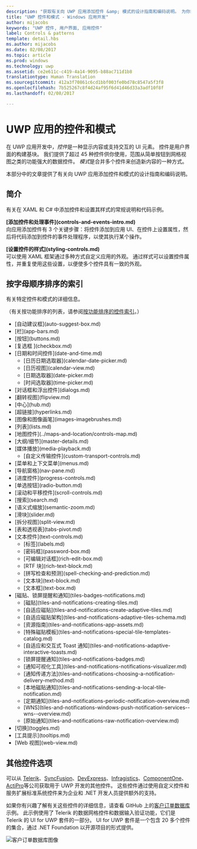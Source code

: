 ```yaml
---
description: "获取有关向 UWP 应用添加控件 &amp; 模式的设计指南和编码说明。 为你找到了超过 45 种功能强大的控件，这些控件可与你的应用结合使用。"
title: "UWP 控件和模式 - Windows 应用开发"
author: mijacobs
keywords: "UWP 控件, 用户界面, 应用控件"
label: Controls & patterns
template: detail.hbs
ms.author: mijacobs
ms.date: 02/08/2017
ms.topic: article
ms.prod: windows
ms.technology: uwp
ms.assetid: ce2e611c-c419-4a14-9095-b88ac711d1b8
translationtype: Human Translation
ms.sourcegitcommit: 412a3f70861c6cd1bbf003fe0bd78c8547a5f3f8
ms.openlocfilehash: 7b525267c8f4d24af95f6d41d46d33a3adf10f8f
ms.lasthandoff: 02/08/2017

---
```

# <a name="controls-and-patterns-for-uwp-apps"></a>UWP 应用的控件和模式
<link rel="stylesheet" href="https://az835927.vo.msecnd.net/sites/uwp/Resources/css/custom.css"> 

在 UWP 应用开发中，<i>控件</i>是一种显示内容或支持交互的 UI 元素。 控件是用户界面的构建基块。 我们提供了超过 45 种控件供你使用，范围从简单按钮到网格视图之类的功能强大的数据控件。 <i>模式</i>是合并多个控件来创造新内容的一种方式。

本部分中的文章提供了有关向 UWP 应用添加控件和模式的设计指南和编码说明。 

## <a name="intro"></a>简介

有关在 XAML 和 C# 中添加控件和设置其样式的常规说明和代码示例。

<div class="side-by-side">
<div class="side-by-side-content">
  <div class="side-by-side-content-left">
   <p><b>[添加控件和处理事件](controls-and-events-intro.md)</b> <br/>
向应用添加控件有 3 个关键步骤：将控件添加到应用 UI、在控件上设置属性，然后将代码添加到控件的事件处理程序，以使其执行某个操作。</li>
</ul> 
</p>
  </div>
  <div class="side-by-side-content-right">
   <p><b>[设置控件的样式](styling-controls.md)</b> <br/>
可以使用 XAML 框架通过多种方式自定义应用的外观。 通过样式可以设置控件属性，并重复使用这些设置，以便使多个控件具有一致的外观。</p>
  </div>
</div>
</div>

## <a name="alphabetical-index"></a>按字母顺序排序的索引 

有关特定控件和模式的详细信息。

（有关按功能排序的列表，请参阅[按功能排序的控件索引](controls-by-function.md)。）

<div class="uwpd-list-of-links">
<ul>

<li>[自动建议框](auto-suggest-box.md)</li>

<li>[栏](app-bars.md)</li>

<li>[按钮](buttons.md)</li>

<li>[复选框 ](checkbox.md)</li>

<li>[日期和时间控件](date-and-time.md)
<ul>

<li>[日历日期选取器](calendar-date-picker.md)</li>

<li>[日历视图](calendar-view.md)</li>

<li>[日期选取器](date-picker.md)</li>

<li>[时间选取器](time-picker.md)</li>
</ul>
</li>


<li>[对话框和浮出控件](dialogs.md)</li>

<li>[翻转视图](flipview.md)</li>

<li>[中心](hub.md)</li>

<li>[超链接](hyperlinks.md)</li>

<li>[图像和图像画笔](images-imagebrushes.md)</li>

<li>[列表](lists.md)</li>

<li>[地图控件](../maps-and-location/controls-map.md)</li>

<li>[大纲/细节](master-details.md)</li>

<li>[媒体播放](media-playback.md)
<ul>
<li>[自定义传输控件](custom-transport-controls.md)</li>
</ul>
</li>

<li>[菜单和上下文菜单](menus.md)</li>

<li>[导航窗格](nav-pane.md)</li>

<li>[进度控件](progress-controls.md)</li>

<li>[单选按钮](radio-button.md)</li>

<li>[滚动和平移控件](scroll-controls.md)</li>

<li>[搜索](search.md)</li>

<li>[语义式缩放](semantic-zoom.md)</li>

<li>[滑块](slider.md)</li>

<li>[拆分视图](split-view.md)</li>

<li>[表和透视表](tabs-pivot.md)</li>

<li>[文本控件](text-controls.md)
<ul>

<li>[标签](labels.md)</li>

<li>[密码框](password-box.md)</li>

<li>[可编辑对话框](rich-edit-box.md)</li>

<li>[RTF 块](rich-text-block.md)</li>

<li>[拼写检查和预测](spell-checking-and-prediction.md)</li>

<li>[文本块](text-block.md)</li>

<li>[文本框](text-box.md)</li>
</ul>
</li>



<li>[磁贴、锁屏提醒和通知](tiles-badges-notifications.md)
<ul>

<li>[磁贴](tiles-and-notifications-creating-tiles.md)</li>

<li>[自适应磁贴](tiles-and-notifications-create-adaptive-tiles.md)</li>

<li>[自适应磁贴架构](tiles-and-notifications-adaptive-tiles-schema.md)</li>

<li>[资源指南](tiles-and-notifications-app-assets.md)</li>

<li>[特殊磁贴模板](tiles-and-notifications-special-tile-templates-catalog.md)</li>

<li>[自适应和交互式 Toast 通知](tiles-and-notifications-adaptive-interactive-toasts.md)</li>

<li>[锁屏提醒通知](tiles-and-notifications-badges.md)</li>

<li>[通知可视化工具](tiles-and-notifications-notifications-visualizer.md)</li>

<li>[通知传递方法](tiles-and-notifications-choosing-a-notification-delivery-method.md)</li>

<li>[本地磁贴通知](tiles-and-notifications-sending-a-local-tile-notification.md)</li>

<li>[定期通知](tiles-and-notifications-periodic-notification-overview.md)</li>

<li>[WNS](tiles-and-notifications-windows-push-notification-services--wns--overview.md)</li>

<li>[原始通知](tiles-and-notifications-raw-notification-overview.md)</li>
</ul>
</li>


<li>[切换](toggles.md)</li>
<li>[工具提示](tooltips.md)</li>

<li>[Web 视图](web-view.md)</li>
</ul>
</div>

## <a name="additional-controls-options"></a>其他控件选项

可以从 [Telerik](http://www.telerik.com/)、[SyncFusion](https://www.syncfusion.com/products/uwp)、[DevExpress](https://www.devexpress.com/Products/NET/Controls/Win10Apps/)、[Infragistics](http://www.infragistics.com/products/universal-windows-platform)、[ComponentOne](https://www.componentone.com/Studio/Platform/UWP)、[ActiPro](http://www.actiprosoftware.com/products/controls/universal)等公司获取用于 UWP 开发的其他控件。 这些控件通过使用自定义控件和服务扩展标准系统控件来为企业和 .NET 开发人员提供额外的支持。  

如果你有兴趣了解有关这些控件的详细信息，请查看 GitHub 上的[客户订单数据库](https://github.com/Microsoft/Windows-appsample-customers-orders-database)示例。 此示例使用了 Telerik 的数据网格控件和数据输入验证功能，它们是 Telerik 的 UI for UWP 套件的一部分。 UI for UWP 套件是一个包含 20 多个控件的集合，通过 .NET Foundation 以开源项目的形式提供。

![客户订单数据库图像](images/customerOrdersDataGrid.png)
